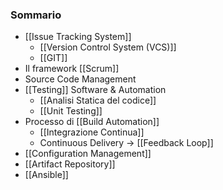 ### Sommario
- [[Issue Tracking System]]
	- [[Version Control System (VCS)]]
	- [[GIT]]
- Il framework [[Scrum]]
- Source Code Management
- [[Testing]] Software & Automation
	- [[Analisi Statica del codice]]
	- [[Unit Testing]]
- Processo di [[Build Automation]]
	- [[Integrazione Continua]]
	- Continuous Delivery -> [[Feedback Loop]]
- [[Configuration Management]]
- [[Artifact Repository]]
- [[Ansible]]


